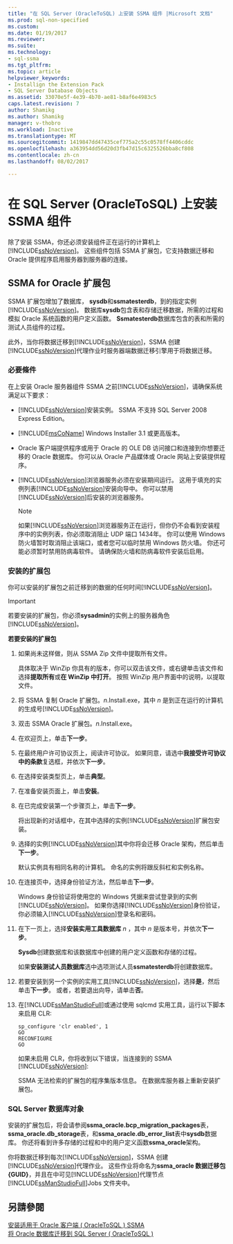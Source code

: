 ```yaml
---
title: "在 SQL Server (OracleToSQL) 上安装 SSMA 组件 |Microsoft 文档"
ms.prod: sql-non-specified
ms.custom: 
ms.date: 01/19/2017
ms.reviewer: 
ms.suite: 
ms.technology:
- sql-ssma
ms.tgt_pltfrm: 
ms.topic: article
helpviewer_keywords:
- Installign the Extension Pack
- SQL Server Database Objects
ms.assetid: 33070e5f-4e39-4b70-ae81-b8af6e4983c5
caps.latest.revision: 7
author: Shamikg
ms.author: Shamikg
manager: v-thobro
ms.workload: Inactive
ms.translationtype: MT
ms.sourcegitcommit: 1419847dd47435cef775a2c55c0578ff4406cddc
ms.openlocfilehash: a363954dd56d20d3fb47d15c6325526bba8cf808
ms.contentlocale: zh-cn
ms.lasthandoff: 08/02/2017

---
```

# <a name="installing-ssma-components-on-sql-server-oracletosql"></a>在 SQL Server (OracleToSQL) 上安装 SSMA 组件
除了安装 SSMA，你还必须安装组件正在运行的计算机上[!INCLUDE[ssNoVersion](../../includes/ssnoversion_md.md)]。 这些组件包括 SSMA 扩展包，它支持数据迁移和 Oracle 提供程序启用服务器到服务器的连接。  
  
## <a name="ssma-for-oracle-extension-pack"></a>SSMA for Oracle 扩展包  
SSMA 扩展包增加了数据库， **sysdb**和**ssmatesterdb**，到的指定实例[!INCLUDE[ssNoVersion](../../includes/ssnoversion_md.md)]。 数据库**sysdb**包含表和存储迁移数据，所需的过程和模拟 Oracle 系统函数的用户定义函数。 **Ssmatesterdb**数据库包含的表和所需的测试人员组件的过程。  
  
此外，当你将数据迁移到[!INCLUDE[ssNoVersion](../../includes/ssnoversion_md.md)]，SSMA 创建[!INCLUDE[ssNoVersion](../../includes/ssnoversion_md.md)]代理作业时服务器端数据迁移引擎用于将数据迁移。  
  
### <a name="prerequisites"></a>必要條件  
在上安装 Oracle 服务器组件 SSMA 之前[!INCLUDE[ssNoVersion](../../includes/ssnoversion_md.md)]，请确保系统满足以下要求：  
  
-   [!INCLUDE[ssNoVersion](../../includes/ssnoversion_md.md)]安装实例。 SSMA 不支持 SQL Server 2008 Express Edition。  
  
-   [!INCLUDE[msCoName](../../includes/msconame_md.md)] Windows Installer 3.1 或更高版本。  
  
-   Oracle 客户端提供程序或用于 Oracle 的 OLE DB 访问接口和连接到你想要迁移的 Oracle 数据库。 你可以从 Oracle 产品媒体或 Oracle 网站上安装提供程序。  
  
-   [!INCLUDE[ssNoVersion](../../includes/ssnoversion_md.md)]浏览器服务必须在安装期间运行。 这用于填充的实例列表[!INCLUDE[ssNoVersion](../../includes/ssnoversion_md.md)]安装向导中。 你可以禁用[!INCLUDE[ssNoVersion](../../includes/ssnoversion_md.md)]后安装的浏览器服务。  
  
    > [!NOTE]  
    > 如果[!INCLUDE[ssNoVersion](../../includes/ssnoversion_md.md)]浏览器服务正在运行，但你仍不会看到安装程序中的实例列表，你必须取消阻止 UDP 端口 1434年。 你可以使用 Windows 防火墙暂时取消阻止该端口，或者您可以临时禁用 Windows 防火墙。 你还可能必须暂时禁用防病毒软件。 请确保防火墙和防病毒软件安装后启用。  
  
### <a name="installing-the-extension-pack"></a>安装的扩展包  
你可以安装的扩展包之前迁移到的数据的任何时间[!INCLUDE[ssNoVersion](../../includes/ssnoversion_md.md)]。  
  
> [!IMPORTANT]  
> 若要安装的扩展包，你必须**sysadmin**的实例上的服务器角色[!INCLUDE[ssNoVersion](../../includes/ssnoversion_md.md)]。  
  
**若要安装的扩展包**  
  
1.  如果尚未这样做，则从 SSMA Zip 文件中提取所有文件。  
  
    具体取决于 WinZip 你具有的版本，你可以双击该文件，或右键单击该文件和选择**提取所有**或**在 WinZip 中打开**。 按照 WinZip 用户界面中的说明，以提取文件。  
  
2.  将 SSMA 复制 Oracle 扩展包。*n*.Install.exe，其中 *n* 是到正在运行的计算机的生成号[!INCLUDE[ssNoVersion](../../includes/ssnoversion_md.md)]。  
  
3.  双击 SSMA Oracle 扩展包。*n*.Install.exe。  
  
4.  在欢迎页上，单击**下一步**。  
  
5.  在最终用户许可协议页上，阅读许可协议。 如果同意，请选中**我接受许可协议中的条款**复选框，并依次**下一步**。  
  
6.  在选择安装类型页上，单击**典型**。  
  
7.  在准备安装页面上，单击**安装**。  
  
8.  在已完成安装第一个步骤页上，单击**下一步**。  
  
    将出现新的对话框中，在其中选择的实例[!INCLUDE[ssNoVersion](../../includes/ssnoversion_md.md)]扩展包安装。  
  
9. 选择的实例[!INCLUDE[ssNoVersion](../../includes/ssnoversion_md.md)]其中你将会迁移 Oracle 架构，然后单击**下一步**。  
  
    默认实例具有相同名称的计算机。 命名的实例将跟反斜杠和实例名称。  
  
10. 在连接页中，选择身份验证方法，然后单击**下一步**。  
  
    Windows 身份验证将使用您的 Windows 凭据来尝试登录到的实例[!INCLUDE[ssNoVersion](../../includes/ssnoversion_md.md)]。 如果你选择[!INCLUDE[ssNoVersion](../../includes/ssnoversion_md.md)]身份验证，你必须输入[!INCLUDE[ssNoVersion](../../includes/ssnoversion_md.md)]登录名和密码。  
  
11. 在下一页上，选择**安装实用工具数据库**  *n* ，其中 *n* 是版本号，并依次**下一步**。  
  
    **Sysdb**创建数据库和该数据库中创建的用户定义函数和存储的过程。  
  
    如果**安装测试人员数据库**选中选项测试人员**ssmatesterdb**将创建数据库。  
  
12. 若要安装到另一个实例的实用工具[!INCLUDE[ssNoVersion](../../includes/ssnoversion_md.md)]，选择**是**，然后单击**下一步**。 或者，若要退出向导，请单击**否**。  
  
13. 在[!INCLUDE[ssManStudioFull](../../includes/ssmanstudiofull_md.md)]或通过使用 sqlcmd 实用工具，运行以下脚本来启用 CLR:  
  
    ```  
    sp_configure 'clr enabled', 1  
    GO  
    RECONFIGURE  
    GO  
    ```  
    如果未启用 CLR，你将收到以下错误，当连接到的 SSMA [!INCLUDE[ssNoVersion](../../includes/ssnoversion_md.md)]:  
  
    SSMA 无法检索的扩展包的程序集版本信息。 在数据库服务器上重新安装扩展包。  
  
### <a name="sql-server-database-objects"></a>SQL Server 数据库对象  
安装的扩展包后，将会请参阅**ssma_oracle.bcp_migration_packages**表， **ssma_oracle.db_storage**表，和**ssma_oracle.db_error_list**表中**sysdb**数据库。 你还将看到许多存储的过程和中的用户定义函数**ssma_oracle**架构。  
  
你将数据迁移到每次[!INCLUDE[ssNoVersion](../../includes/ssnoversion_md.md)]，SSMA 创建[!INCLUDE[ssNoVersion](../../includes/ssnoversion_md.md)]代理作业。 这些作业将命名为**ssma_oracle 数据迁移包 {GUID}**，并且在中可见[!INCLUDE[ssNoVersion](../../includes/ssnoversion_md.md)]代理节点[!INCLUDE[ssManStudioFull](../../includes/ssmanstudiofull_md.md)]Jobs 文件夹中。  
  
## <a name="see-also"></a>另請參閱  
[安装适用于 Oracle 客户端 &#40; OracleToSQL &#41; SSMA](../../ssma/oracle/installing-ssma-for-oracle-client-oracletosql.md)  
[将 Oracle 数据库迁移到 SQL Server &#40; OracleToSQL &#41;](../../ssma/oracle/migrating-oracle-databases-to-sql-server-oracletosql.md)  
  

